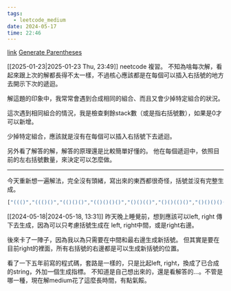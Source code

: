 ```yaml
---
tags:
  - leetcode_medium
date: 2024-05-17
time: 22:46
---
```

[link](https://leetcode.com/problems/generate-parentheses/description/)
[Generate Parentheses](https://neetcode.io/problems/generate-parentheses)

[[2025-01-23|2025-01-23 Thu, 23:49]]
neetcode 複習。
不知為啥每次解，看起來跟上次的解都長得不太一樣，不過核心應該都是在每個可以插入右括號的地方去開示下次的遞迴。

解這題的印象中，我常常會遇到合成相同的組合、而且又會少掉特定組合的狀況。

這次遇到相同組合的情況，我是檢查剩餘stack數（或是指右括號數），如果是0才可以新增。

少掉特定組合，應該就是沒有在每個可以插入右括號下去遞迴。

另外看了解答的解，解答的原理還是比較簡單好懂的。
他在每個遞迴中，依照目前的左右括號數量，來決定可以怎麼做。

---

今天重新想一遍解法，完全沒有頭緒，寫出來的東西都很奇怪，括號並沒有完整生成。
```ts
["((()","((()()","(()()()","(()()()()","()()(()","()()(()()","()()()()()","()()()()()()"]
```


[[2024-05-18|2024-05-18, 13:31]]
昨天晚上睡覺前，想到應該可以left, right 傳下去生成，因為可以只考慮括號生成在 left, right中間，或是right右邊。

後來卡了一陣子，因為我以為只需要在中間和最右邊生成新括號。
但其實是要在目前right的裡面，所有右括號的右邊都是可以生成新括號的位置。


看了一下五年前寫的程式碼，套路是一樣的，只是比起left, right，換成了已合成的string，外加一個生成指標。
不知道是自己想出來的，還是看解答的...。不管是哪一種，現在解medium花了這麼長時間，有點氣餒。